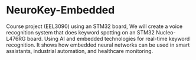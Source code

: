 # NeuroKey-Embedded
Course project (EEL3090) using an STM32 board, We will create a voice recognition system that does keyword spotting on an STM32 Nucleo-L476RG board. Using AI and embedded technologies for real-time keyword recognition. It shows how embedded neural networks can be used in smart assistants, industrial automation, and healthcare monitoring.
